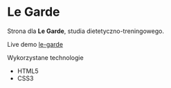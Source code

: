 # Le Garde

Strona dla **Le Garde**, studia dietetyczno-treningowego.

Live demo [le-garde](https://krichert.github.io/le-garde)

Wykorzystane technologie

* HTML5
* CSS3
